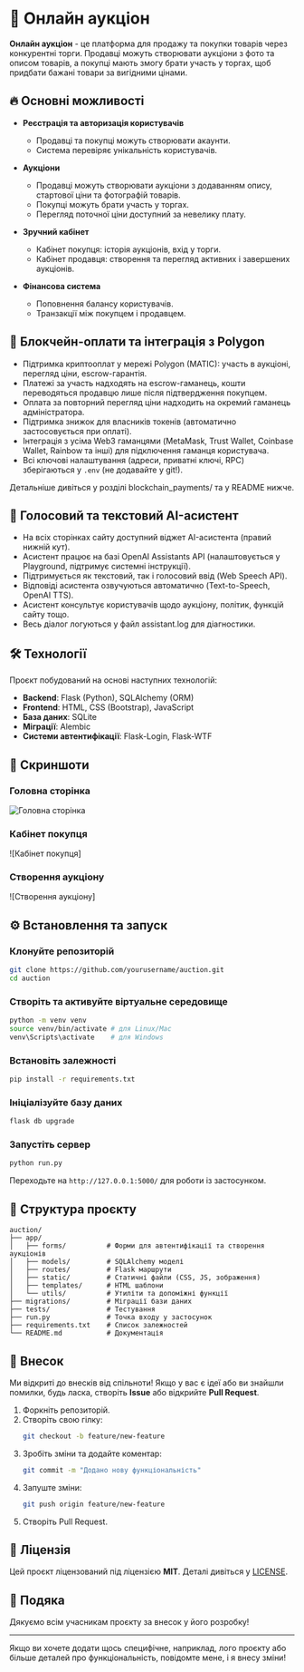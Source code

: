 # 🛒 Онлайн аукціон

**Онлайн аукціон** - це платформа для продажу та покупки товарів через конкурентні торги. Продавці можуть створювати аукціони з фото та описом товарів, а покупці мають змогу брати участь у торгах, щоб придбати бажані товари за вигідними цінами.

## 🔥 Основні можливості

- **Реєстрація та авторизація користувачів**
  - Продавці та покупці можуть створювати акаунти.
  - Система перевіряє унікальність користувачів.

- **Аукціони**
  - Продавці можуть створювати аукціони з додаванням опису, стартової ціни та фотографій товарів.
  - Покупці можуть брати участь у торгах.
  - Перегляд поточної ціни доступний за невелику плату.

- **Зручний кабінет**
  - Кабінет покупця: історія аукціонів, вхід у торги.
  - Кабінет продавця: створення та перегляд активних і завершених аукціонів.

- **Фінансова система**
  - Поповнення балансу користувачів.
  - Транзакції між покупцем і продавцем.

## 💸 Блокчейн-оплати та інтеграція з Polygon

- Підтримка криптооплат у мережі Polygon (MATIC): участь в аукціоні, перегляд ціни, escrow-гарантія.
- Платежі за участь надходять на escrow-гаманець, кошти переводяться продавцю лише після підтвердження покупцем.
- Оплата за повторний перегляд ціни надходить на окремий гаманець адміністратора.
- Підтримка знижок для власників токенів (автоматично застосовується при оплаті).
- Інтеграція з усіма Web3 гаманцями (MetaMask, Trust Wallet, Coinbase Wallet, Rainbow та інші) для підключення гаманця користувача.
- Всі ключові налаштування (адреси, приватні ключі, RPC) зберігаються у `.env` (не додавайте у git!).

Детальніше дивіться у розділі blockchain_payments/ та у README нижче.

## 🤖 Голосовий та текстовий AI-асистент

- На всіх сторінках сайту доступний віджет AI-асистента (правий нижній кут).
- Асистент працює на базі OpenAI Assistants API (налаштовується у Playground, підтримує системні інструкції).
- Підтримується як текстовий, так і голосовий ввід (Web Speech API).
- Відповіді асистента озвучуються автоматично (Text-to-Speech, OpenAI TTS).
- Асистент консультує користувачів щодо аукціону, політик, функцій сайту тощо.
- Весь діалог логуються у файл assistant.log для діагностики.

## 🛠️ Технології

Проєкт побудований на основі наступних технологій:

- **Backend**: Flask (Python), SQLAlchemy (ORM)
- **Frontend**: HTML, CSS (Bootstrap), JavaScript
- **База даних**: SQLite
- **Міграції**: Alembic
- **Системи автентифікації**: Flask-Login, Flask-WTF

## 📸 Скриншоти

### Головна сторінка
![Головна сторінка](https://example.com/screenshots/home.png)

### Кабінет покупця
![Кабінет покупця]

### Створення аукціону
![Створення аукціону]

## ⚙️ Встановлення та запуск

### Клонуйте репозиторій
```bash
git clone https://github.com/yourusername/auction.git
cd auction
```

### Створіть та активуйте віртуальне середовище
```bash
python -m venv venv
source venv/bin/activate # для Linux/Mac
venv\Scripts\activate    # для Windows
```

### Встановіть залежності
```bash
pip install -r requirements.txt
```

### Ініціалізуйте базу даних
```bash
flask db upgrade
```

### Запустіть сервер
```bash
python run.py
```

Переходьте на `http://127.0.0.1:5000/` для роботи із застосунком.

## 📂 Структура проєкту

```
auction/
├── app/
│   ├── forms/          # Форми для автентифікації та створення аукціонів
│   ├── models/         # SQLAlchemy моделі
│   ├── routes/         # Flask маршрути
│   ├── static/         # Статичні файли (CSS, JS, зображення)
│   ├── templates/      # HTML шаблони
│   └── utils/          # Утиліти та допоміжні функції
├── migrations/         # Міграції бази даних
├── tests/              # Тестування
├── run.py              # Точка входу у застосунок
├── requirements.txt    # Список залежностей
└── README.md           # Документація
```

## 👥 Внесок

Ми відкриті до внесків від спільноти! Якщо у вас є ідеї або ви знайшли помилки, будь ласка, створіть **Issue** або відкрийте **Pull Request**.

1. Форкніть репозиторій.
2. Створіть свою гілку:
   ```bash
   git checkout -b feature/new-feature
   ```
3. Зробіть зміни та додайте коментар:
   ```bash
   git commit -m "Додано нову функціональність"
   ```
4. Запуште зміни:
   ```bash
   git push origin feature/new-feature
   ```
5. Створіть Pull Request.

## 📄 Ліцензія

Цей проєкт ліцензований під ліцензією **MIT**. Деталі дивіться у [LICENSE](./LICENSE).

## 🙌 Подяка

Дякуємо всім учасникам проєкту за внесок у його розробку!

--- 

Якщо ви хочете додати щось специфічне, наприклад, лого проєкту або більше деталей про функціональність, повідомте мене, і я внесу зміни!
